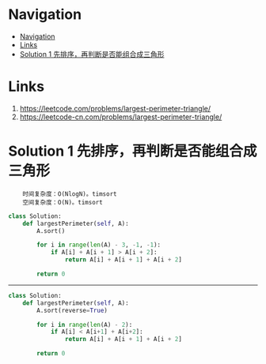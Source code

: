 # Navigation
- [Navigation](#navigation)
- [Links](#links)
- [Solution 1 先排序，再判断是否能组合成三角形](#solution-1-%e5%85%88%e6%8e%92%e5%ba%8f%e5%86%8d%e5%88%a4%e6%96%ad%e6%98%af%e5%90%a6%e8%83%bd%e7%bb%84%e5%90%88%e6%88%90%e4%b8%89%e8%a7%92%e5%bd%a2)

# Links
1. https://leetcode.com/problems/largest-perimeter-triangle/
2. https://leetcode-cn.com/problems/largest-perimeter-triangle/


# Solution 1 先排序，再判断是否能组合成三角形
```
    时间复杂度：O(NlogN)。timsort
    空间复杂度：O(N)。timsort
```
```python
class Solution:
    def largestPerimeter(self, A):
        A.sort()

        for i in range(len(A) - 3, -1, -1):
            if A[i] + A[i + 1] > A[i + 2]:
                return A[i] + A[i + 1] + A[i + 2]

        return 0
```
---
```python
class Solution:
    def largestPerimeter(self, A):
        A.sort(reverse=True)

        for i in range(len(A) - 2):
            if A[i] < A[i+1] + A[i+2]:
                return A[i] + A[i + 1] + A[i + 2]

        return 0
```